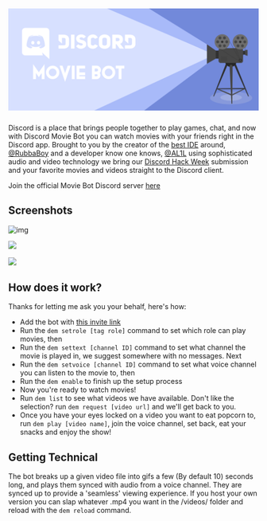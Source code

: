 <h1 align="center">
    <img src="branding/Banner.png">
</h1>

Discord is a place that brings people together to play games, chat, and now with Discord Movie Bot you can watch movies with your friends right in the Discord app. Brought to you by the creator of the [best IDE](https://github.com/MSPaintIDE/MSPaintIDE) around, [@RubbaBoy](https://github.com/RubbaBoy) and a developer know one knows, [@AL1L](https://al1l.com) using sophisticated audio and video technology we bring our [Discord Hack Week](https://blog.discordapp.com/discord-community-hack-week-build-and-create-alongside-us-6b2a7b7bba33) submission and your favorite movies and videos straight to the Discord client.

Join the official Movie Bot Discord server [here](https://discord.gg/fJWYk8d)

## Screenshots

![img](https://rubbaboy.me/images/nymr7o3)



![](https://rubbaboy.me/images/97w2jyl)



![](https://rubbaboy.me/images/7dktv43)

## How does it work?

Thanks for letting me ask you your behalf, here's how:

- Add the bot with [this invite link](https://discordapp.com/api/oauth2/authorize?client_id=591485290355490825&permissions=3147776&scope=bot)
- Run the `dem setrole [tag role]` command to set which role can play movies, then
- Run the `dem settext [channel ID]` command to set what channel the movie is played in, we suggest somewhere with no messages. Next
- Run the `dem setvoice [channel ID]` command to set what voice channel you can listen to the movie to, then
- Run the `dem enable` to finish up the setup process
- Now you're ready to watch movies!
- Run `dem list` to see what videos we have available. Don't like the selection? run `dem request [video url]` and we'll get back to you.
- Once you have your eyes locked on a video you want to eat popcorn to, run `dem play [video name]`, join the voice channel, set back, eat your snacks and enjoy the show!


## Getting Technical

The bot breaks up a given video file into gifs a few (By default 10) seconds long, and plays them synced with audio from a voice channel. They are synced up to provide a 'seamless' viewing experience. If you host your own version you can slap whatever .mp4 you want in the /videos/ folder and reload with the `dem reload` command.